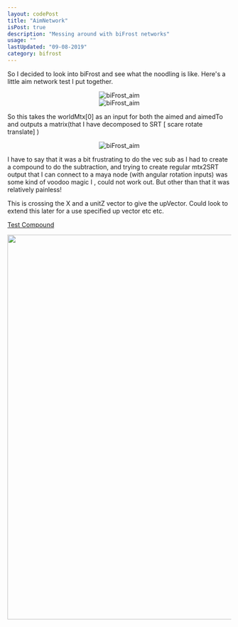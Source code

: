 ```yaml
---
layout: codePost
title: "AimNetwork"
isPost: true
description: "Messing around with biFrost networks"
usage: ""
lastUpdated: "09-08-2019"
category: bifrost
---
```

So I decided to look into biFrost and see what the noodling is like.
Here's a little aim network test I put together.

<center><img src="http://anim83d.com/images/examples/biFrost_aim.gif" alt="biFrost_aim"></center>

<center><img src="http://anim83d.com/images/examples/aimNetwork.png" alt="biFrost_aim"></center>

So this takes the worldMtx[0] as an input for both the aimed and aimedTo
and outputs a matrix(that I have decomposed to SRT [ scare rotate translate] )

<center><img src="http://anim83d.com/images/examples/aimNetwork2.png" alt="biFrost_aim"></center>

I have to say that it was a bit frustrating to do the vec sub as I had to create
a compound to do the subtraction, and trying to create regular mtx2SRT output that I can
connect to a maya node (with angular rotation inputs) was some kind of voodoo magic I , 
could not work out. But other than that it was relatively painless!

This is crossing the X and a unitZ vector to give the upVector. Could look to extend this later for a 
use specified up vector etc etc.

<a href="http://anim83d.com/images/examples/aimCST.rar" alt="biFrost_aim">Test Compound<a>

<center><img src="http://anim83d.com/images/examples/biFrost_aimBuild.gif" width="1297" height="865" alt="biFrost_aim"></center>
